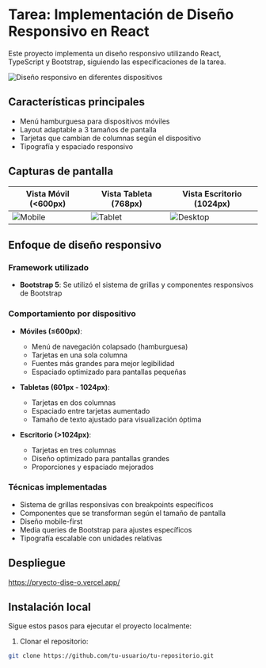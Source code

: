 # Tarea: Implementación de Diseño Responsivo en React

Este proyecto implementa un diseño responsivo utilizando React, TypeScript y Bootstrap, siguiendo las especificaciones de la tarea.

![Diseño responsivo en diferentes dispositivos](screenshots/responsive-preview.png)

## Características principales
- Menú hamburguesa para dispositivos móviles
- Layout adaptable a 3 tamaños de pantalla
- Tarjetas que cambian de columnas según el dispositivo
- Tipografía y espaciado responsivo

## Capturas de pantalla

| Vista Móvil (<600px) | Vista Tableta (768px) | Vista Escritorio (1024px) |
|----------------------|-----------------------|---------------------------|
| ![Mobile](screenshots/mobile.png) | ![Tablet](screenshots/tablet.png) | ![Desktop](screenshots/desktop.png) |

## Enfoque de diseño responsivo

### Framework utilizado
- **Bootstrap 5**: Se utilizó el sistema de grillas y componentes responsivos de Bootstrap

### Comportamiento por dispositivo
- **Móviles (≤600px)**:
  - Menú de navegación colapsado (hamburguesa)
  - Tarjetas en una sola columna
  - Fuentes más grandes para mejor legibilidad
  - Espaciado optimizado para pantallas pequeñas
  
- **Tabletas (601px - 1024px)**:
  - Tarjetas en dos columnas
  - Espaciado entre tarjetas aumentado
  - Tamaño de texto ajustado para visualización óptima
  
- **Escritorio (>1024px)**:
  - Tarjetas en tres columnas
  - Diseño optimizado para pantallas grandes
  - Proporciones y espaciado mejorados

### Técnicas implementadas
- Sistema de grillas responsivas con breakpoints específicos
- Componentes que se transforman según el tamaño de pantalla
- Diseño mobile-first
- Media queries de Bootstrap para ajustes específicos
- Tipografía escalable con unidades relativas

## Despliegue

https://pryecto-dise-o.vercel.app/

## Instalación local

Sigue estos pasos para ejecutar el proyecto localmente:

1. Clonar el repositorio:
```bash
git clone https://github.com/tu-usuario/tu-repositorio.git